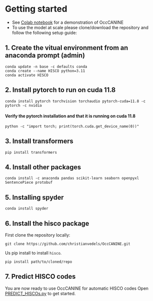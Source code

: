 # Getting started
- See [Colab notebook](https://github.com/christianvedels/OccCANINE/blob/main/OccCANINE_colab.ipynb) for a demonstration of OccCANINE
- To use the model at scale please clone/download the repository and follow the following setup guide:

## 1. Create the vitual environment from an anaconda prompt (admin)
```
conda update -n base -c defaults conda
conda create --name HISCO python=3.11
conda activate HISCO
```

## 2. Install pytorch to run on cuda 11.8
```
conda install pytorch torchvision torchaudio pytorch-cuda=11.8 -c pytorch -c nvidia
```

#### Verify the pytorch installation and that it is running on cuda 11.8
```
python -c "import torch; print(torch.cuda.get_device_name(0))"
```

## 3. Install transformers
```
pip install transformers
```
## 4. Install other packages
```
conda install -c anaconda pandas scikit-learn seaborn openpyxl SentencePiece protobuf
```
## 5. Installing spyder
```
conda install spyder
```
## 6. Install the hisco package

First clone the repository locally:
```
git clone https://github.com/christianvedels/OccCANINE.git
```

Us pip install to install `hisco`.
```
pip install path/to/cloned/repo
```

## 7. Predict HISCO codes
You are now ready to use OccCANINE for automatic HISCO codes
Open [PREDICT_HISCOs.py](https://github.com/christianvedels/OccCANINE/blob/main/PREDICT_HISCOs.py) to get started.
